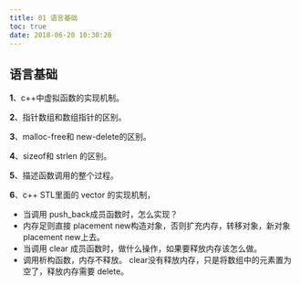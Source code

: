 ```yaml
---
title: 01 语言基础
toc: true
date: 2018-06-20 10:30:28
---
```

## 语言基础

**1**、c++中虚拟函数的实现机制。

**2**、指针数组和数组指针的区别。

**3**、malloc-free和 new-delete的区别。

**4**、sizeof和 strlen 的区别。

**5**、描述函数调用的整个过程。

**6**、c++ STL里面的 vector 的实现机制，
 - 当调用 push_back成员函数时，怎么实现？
- 内存足则直接 placement new构造对象，否则扩充内存，转移对象，新对象 placement new上去。
 - 当调用 clear 成员函数时，做什么操作，如果要释放内存该怎么做。
- 调用析构函数，内存不释放。 clear没有释放内存，只是将数组中的元素置为空了，释放内存需要 delete。



